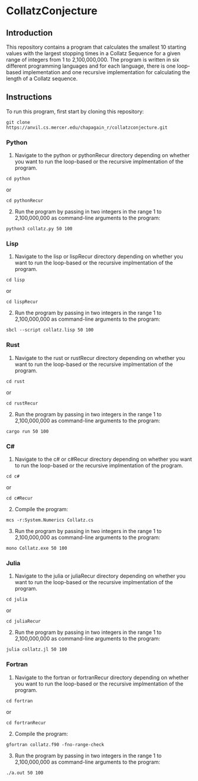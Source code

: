 # CollatzConjecture

## Introduction
This repository contains a program that calculates the smallest 10 starting values with the largest stopping times in a Collatz Sequence for a given range of integers from 1 to 2,100,000,000. The program is written in six different programming languages and for each language, there is one loop-based implementation and one recursive implementation for calculating the length of a Collatz sequence.

## Instructions

To run this program, first start by cloning this repository:
```
git clone https://anvil.cs.mercer.edu/chapagain_r/collatzconjecture.git
```

### Python
1. Navigate to the python or pythonRecur directory depending on whether you want to run the loop-based or the recursive implmentation of the program.
```
cd python
```
or
```
cd pythonRecur
```
2. Run the program by passing in two integers in the range 1 to 2,100,000,000 as command-line arguments to the program:
```
python3 collatz.py 50 100
```

### Lisp
1. Navigate to the lisp or lispRecur directory depending on whether you want to run the loop-based or the recursive implmentation of the program.
```
cd lisp
```
or
```
cd lispRecur
```
2. Run the program by passing in two integers in the range 1 to 2,100,000,000 as command-line arguments to the program:
```
sbcl --script collatz.lisp 50 100
```

### Rust
1. Navigate to the rust or rustRecur directory depending on whether you want to run the loop-based or the recursive implmentation of the program.
```
cd rust
```
or
```
cd rustRecur
```
2. Run the program by passing in two integers in the range 1 to 2,100,000,000 as command-line arguments to the program:
```
cargo run 50 100
```

### C#
1. Navigate to the c# or c#Recur directory depending on whether you want to run the loop-based or the recursive implmentation of the program.
```
cd c#
```
or
```
cd c#Recur
```
2. Compile the program:
```
mcs -r:System.Numerics Collatz.cs
```
3. Run the program by passing in two integers in the range 1 to 2,100,000,000 as command-line arguments to the program:
```
mono Collatz.exe 50 100
```

### Julia
1. Navigate to the julia or juliaRecur directory depending on whether you want to run the loop-based or the recursive implmentation of the program.
```
cd julia
```
or
```
cd juliaRecur
```
2. Run the program by passing in two integers in the range 1 to 2,100,000,000 as command-line arguments to the program:
```
julia collatz.jl 50 100
```

### Fortran
1. Navigate to the fortran or fortranRecur directory depending on whether you want to run the loop-based or the recursive implmentation of the program.
```
cd fortran
```
or
```
cd fortranRecur
```
2. Compile the program:
```
gfortran collatz.f90 -fno-range-check
```
3. Run the program by passing in two integers in the range 1 to 2,100,000,000 as command-line arguments to the program:
```
./a.out 50 100
```
